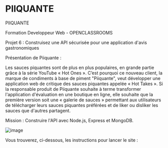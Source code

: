 # PIIQUANTE

PIIQUANTE

Formation Developpeur Web - OPENCLASSROOMS

Projet 6 : Construisez une API sécurisée pour une application d'avis gastronomiques

Présentation de Piiquante :

Les sauces piquantes sont de plus en plus populaires, en grande partie grâce à la série YouTube « Hot Ones ». 
C’est pourquoi ce nouveau client, la marque de condiments à base de piment "Piiquante", veut développer une application web de critique des sauces piquantes appelée « Hot Takes ».
Si la responsable produit de Piiquante souhaite à terme transformer l'application d'évaluation en une boutique en ligne, elle souhaite que la première version soit une « galerie de sauces » permettant aux utilisateurs de télécharger leurs sauces piquantes préférées et de liker ou disliker les sauces que d'autres partagent. 

Mission : Construire l'API avec Node.js, Express et MongoDB.

![image](https://github.com/Thulasy95/PIIQUANTE/assets/116100441/09ccab53-f826-45c1-bebe-3602fae811d0)

Vous trouverez, ci-dessous, les instructions pour lancer le site :

